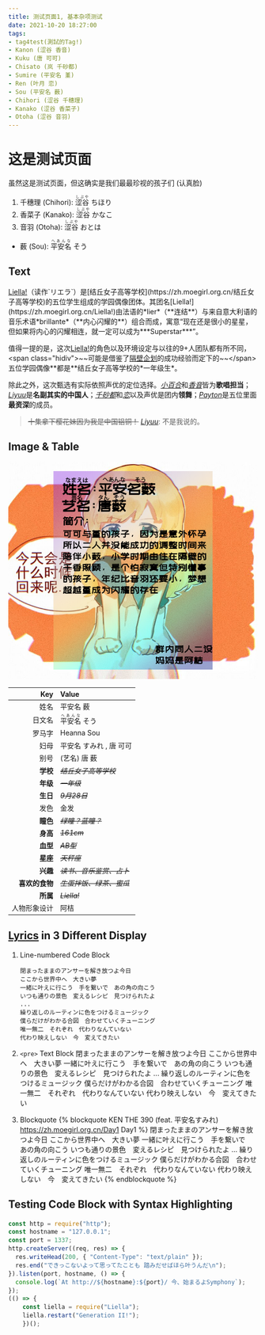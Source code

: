 ```yaml
---
title: 测试页面1, 基本杂项测试
date: 2021-10-20 18:27:00
tags:
- tag4test(測試的Tag!)
- Kanon (涩谷 香音)
- Kuku (唐 可可)
- Chisato (岚 千砂都)
- Sumire (平安名 堇)
- Ren (叶月 恋)
- Sou (平安名 薮)
- Chihori (涩谷 千穗理)
- Kanako (涩谷 香菜子)
- Otoha (涩谷 音羽)
---
```


# 这是测试页面

虽然这是测试页面，但这确实是我们最最珍视的孩子们 (认真脸)

1. 千穗理 (Chihori): <ruby>涩谷<rt>しぶや</rt></ruby> ちほり
2. 香菜子 (Kanako): <ruby>涩谷<rt>しぶや</rt></ruby> かなこ
3. 音羽 (Otoha): <ruby>涩谷<rt>しぶや</rt></ruby> おとは
* 薮 (Sou): <ruby>平安名<rt>へあんな</rt></ruby> そう

## Text

[Liella!](https://zh.moegirl.org.cn/Liella!)（读作`リエラ`）是[结丘女子高等学校](https://zh.moegirl.org.cn/结丘女子高等学校)的五位学生组成的学园偶像团体。其团名[Liella!](https://zh.moegirl.org.cn/Liella!)由法语的*lier*（**连结**）与来自意大利语的音乐术语*brillante*（**内心闪耀的**）组合而成，寓意“现在还是很小的星星，但如果将内心的闪耀相连，就一定可以成为***Superstar***”。

值得一提的是，这次[Liella!](https://zh.moegirl.org.cn/Liella!)的角色以及环境设定与以往的9+人团队都有所不同，<span class="hidiv">~~可能是借鉴了[隔壁企划](https://zh.moegirl.org.cn/BanG_Dream!)的成功经验而定下的~~</span>五位学园偶像**都是**结丘女子高等学校的*一年级生*。

除此之外，这次甄选有实际依照声优的定位选择。[*小百合*](https://zh.moegirl.org.cn/伊达小百合)和[*香音*](https://zh.moegirl.org.cn/涩谷香音)皆为**歌唱担当**；[*Liyuu*](https://zh.moegirl.org.cn/Liyuu)是**名副其实的中国人**；[*千砂都*](https://zh.moegirl.org.cn/岚千砂都)和[*恋*](https://zh.moegirl.org.cn/叶月恋)以及声优是团内**领舞**；[*Payton*](https://zh.moegirl.org.cn/Payton尚未)是五位里面**最资深**的成员。

> ~~十集拿下樱花妹因为我是中国铝铜！~~
[*Liyuu*](https://zh.moegirl.org.cn/Liyuu): 不是我说的。

## Image & Table

<!--![平安名 薮 demo](https://github.com/liella-gen2/imagehost/blob/main/平安名薮.jpeg?raw=true)-->

![平安名 薮 demo](test1/平安名薮.jpeg)

| Key | Value |
| --: | :---- |
| 姓名 | 平安名 薮 |
| 日文名 | <ruby>平安名<rt>へあんな</rt></ruby> そう |
| 罗马字 | Heanna Sou |
| 妇母 | 平安名 すみれ , 唐 可可 |
| 别号 | (艺名) 唐 薮 |
| **学校** | ~~*结丘女子高等学校*~~ |
| **年级** | ~~*一年级*~~ |
| **生日** | ~~*9月28日*~~ |
| 发色 | 金发 |
| **瞳色** | ~~*绿瞳？蓝瞳？*~~ |
| **身高** | ~~*161cm*~~ |
| **血型** | ~~*AB型*~~ |
| **星座** | ~~*天秤座*~~ |
| **兴趣** | ~~*读书、音乐鉴赏、占卜*~~ |
| **喜欢的食物** | ~~*生蛋拌饭、绿茶、蜜瓜*~~ |
| **所属** | ~~*Liella!*~~ |
| 人物形象设计 | 阿桔 |

## [Lyrics](https://zh.moegirl.org.cn/Day1) in 3 Different Display

1. Line-numbered Code Block
    ```text KEN THE 390 (feat. 平安名すみれ) https://zh.moegirl.org.cn/Day1 Day1
    閉まったままのアンサーを解き放つよ今日
    ここから世界中へ　大きい夢
    一緒に叶えに行こう　手を繋いで　あの角の向こう
    いつも通りの景色　変えるレシピ　見つけられたよ
    ...
    繰り返しのルーティンに色をつけるミュージック
    僕らだけがわかる合図　合わせていくチューニング
    唯一無二　それぞれ　代わりなんていない
    代わり映えしない　今　変えてきたい
    ```

2. `<pre>` Text Block
        閉まったままのアンサーを解き放つよ今日
        ここから世界中へ　大きい夢
        一緒に叶えに行こう　手を繋いで　あの角の向こう
        いつも通りの景色　変えるレシピ　見つけられたよ
        ...
        繰り返しのルーティンに色をつけるミュージック
        僕らだけがわかる合図　合わせていくチューニング
        唯一無二　それぞれ　代わりなんていない
        代わり映えしない　今　変えてきたい

3. Blockquote
    {% blockquote KEN THE 390 (feat. 平安名すみれ) https://zh.moegirl.org.cn/Day1 Day1 %}
    閉まったままのアンサーを解き放つよ今日
    ここから世界中へ　大きい夢
    一緒に叶えに行こう　手を繋いで　あの角の向こう
    いつも通りの景色　変えるレシピ　見つけられたよ
    ...
    繰り返しのルーティンに色をつけるミュージック
    僕らだけがわかる合図　合わせていくチューニング
    唯一無二　それぞれ　代わりなんていない
    代わり映えしない　今　変えてきたい
    {% endblockquote %}

## Testing Code Block with Syntax Highlighting

```js 測試脚本噠！ https://liella-gen2.github.io/ 主頁傳送門
const http = require("http");
const hostname = "127.0.0.1";
const port = 1337;
http.createServer((req, res) => {
  res.writeHead(200, { "Content-Type": "text/plain" });
  res.end("できっこないよって思ってたことも 踏みだせばほら叶うんだ\n");
}).listen(port, hostname, () => {
  console.log(`At http://${hostname}:${port}/ 今、始まるよSymphony`);
});
(() => {
    const liella = require("Liella");
    liella.restart("Generation II!");
    })();
```
